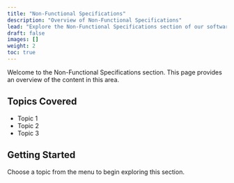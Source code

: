 ```yaml
---
title: "Non-Functional Specifications"
description: "Overview of Non-Functional Specifications"
lead: "Explore the Non-Functional Specifications section of our software engineering resources."
draft: false
images: []
weight: 2
toc: true
---
```


Welcome to the Non-Functional Specifications section. This page provides an overview of the content in this area.

## Topics Covered

- Topic 1
- Topic 2
- Topic 3

## Getting Started

Choose a topic from the menu to begin exploring this section.
